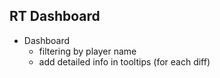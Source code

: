 ## RT Dashboard

- Dashboard
  - filtering by player name
  - add detailed info in tooltips (for each diff)
